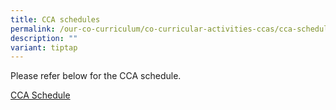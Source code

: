 ```yaml
---
title: CCA schedules
permalink: /our-co-curriculum/co-curricular-activities-ccas/cca-schedule/
description: ""
variant: tiptap
---
```

<p>Please refer below&nbsp;for the CCA schedule.&nbsp;</p>
<p><a href="/files/2025_CCA_Schedule_1807.pdf" rel="noopener nofollow" target="_blank">CCA Schedule</a>
</p>